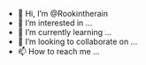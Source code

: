 - 👋 Hi, I’m @Rookintherain
- 👀 I’m interested in ...
- 🌱 I’m currently learning ...
- 💞️ I’m looking to collaborate on ...
- 📫 How to reach me ...

<!---
Rookintherain/Rookintherain is a ✨ special ✨ repository because its `README.md` (this file) appears on your GitHub profile.
You can click the Preview link to take a look at your changes.
--->

